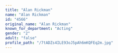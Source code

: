 ```yaml
---
title: "Alan Rickman"
name: "Alan Rickman"
id: "4566"
original_name: "Alan Rickman"
known_for_department: "Acting"
gender: "2"
adult: "false"
profile_path: "/7tADZs4ILE93oJ5pAh6mKQFEq2m.jpg"
---
```

